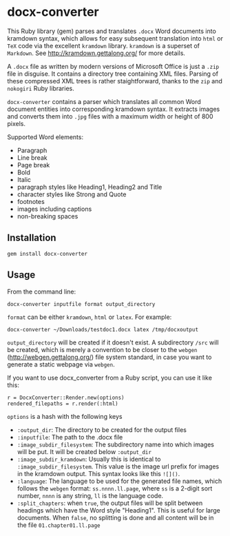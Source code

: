 docx-converter
=================

This Ruby library (gem) parses and translates `.docx` Word documents into kramdown syntax, which allows for easy subsequent translation into `html` or `TeX` code via the excellent `kramdown` library. `kramdown` is a superset of `Markdown`. See http://kramdown.gettalong.org/ for more details.

A `.docx` file as written by modern versions of Microsoft Office is just a `.zip` file in disguise. It contains a directory tree containing XML files. Parsing of these compressed XML trees is rather staightforward, thanks to the `zip` and `nokogiri` Ruby libraries.

`docx-converter` contains a parser which translates all common Word document entities into corresponding kramdown syntax. It extracts images and converts them into `.jpg` files with a maximum width or height of 800 pixels.

Supported Word elements:

* Paragraph
* Line break
* Page break
* Bold
* Italic
* paragraph styles like Heading1, Heading2 and Title
* character styles like Strong and Quote
* footnotes
* images including captions
* non-breaking spaces

Installation
----------

`gem install docx-converter`

Usage
----------

From the command line:

`docx-converter inputfile format output_directory`

`format` can be either `kramdown`, `html` or `latex`. For example:

`docx-converter ~/Downloads/testdoc1.docx latex /tmp/docxoutput`

`output_directory` will be created if it doesn't exist. A subdirectory `/src` will be created, which is merely a convention to be closer to the `webgen` (http://webgen.gettalong.org/) file system standard, in case you want to generate a static webpage via `webgen`.

If you want to use docx_converter from a Ruby script, you can use it like this:

    r = DocxConverter::Render.new(options)
    rendered_filepaths = r.render(:html)
    
`options` is a hash with the following keys

* `:output_dir`: The directory to be created for the output files
* `:inputfile`: The path to the .docx file
* `:image_subdir_filesystem`: The subdirectory name into which images will be put. It will be created below `:output_dir`
* `:image_subdir_kramdown`: Usually this is identical to `:image_subdir_filesystem`. This value is the image url prefix for images in the kramdown output. This syntax looks like this `![]()`. 
* `:language`: The language to be used for the generated file names, which follows the `webgen` format: `ss.nnnn.ll.page`, where `ss` is a 2-digit sort number, `nnnn` is any string, `ll` is the language code.
* `:split_chapters`: when `true`, the output files will be split between headings which have the Word style "Heading1". This is useful for large documents. When `false`, no splitting is done and all content will be in the file `01.chapter01.ll.page`